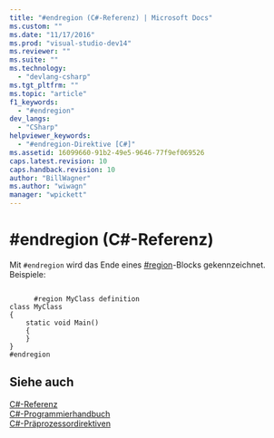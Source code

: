 ```yaml
---
title: "#endregion (C#-Referenz) | Microsoft Docs"
ms.custom: ""
ms.date: "11/17/2016"
ms.prod: "visual-studio-dev14"
ms.reviewer: ""
ms.suite: ""
ms.technology: 
  - "devlang-csharp"
ms.tgt_pltfrm: ""
ms.topic: "article"
f1_keywords: 
  - "#endregion"
dev_langs: 
  - "CSharp"
helpviewer_keywords: 
  - "#endregion-Direktive [C#]"
ms.assetid: 16099660-91b2-49e5-9646-77f9ef069526
caps.latest.revision: 10
caps.handback.revision: 10
author: "BillWagner"
ms.author: "wiwagn"
manager: "wpickett"
---
```

# #endregion (C#-Referenz)
Mit `#endregion` wird das Ende eines [\#region](../../../csharp/language-reference/preprocessor-directives/preprocessor-region.md)\-Blocks gekennzeichnet.  Beispiele:  
  
```  
  
      #region MyClass definition  
class MyClass   
{  
    static void Main()   
    {  
    }  
}  
#endregion  
```  
  
## Siehe auch  
 [C\#\-Referenz](../../../csharp/language-reference/index.md)   
 [C\#\-Programmierhandbuch](../../../csharp/programming-guide/index.md)   
 [C\#\-Präprozessordirektiven](../../../csharp/language-reference/preprocessor-directives/index.md)
